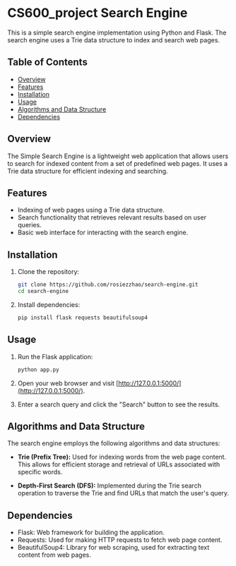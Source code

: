 # CS600_project Search Engine

This is a simple search engine implementation using Python and Flask. The search engine uses a Trie data structure to index and search web pages.

## Table of Contents

- [Overview](#overview)
- [Features](#features)
- [Installation](#installation)
- [Usage](#usage)
- [Algorithms and Data Structure](#algorithms-and-data-structure)
- [Dependencies](#dependencies)

## Overview

The Simple Search Engine is a lightweight web application that allows users to search for indexed content from a set of predefined web pages. It uses a Trie data structure for efficient indexing and searching.

## Features

- Indexing of web pages using a Trie data structure.
- Search functionality that retrieves relevant results based on user queries.
- Basic web interface for interacting with the search engine.

## Installation

1. Clone the repository:

    ```bash
    git clone https://github.com/rosiezzhao/search-engine.git
    cd search-engine
    ```

2. Install dependencies:

    ```bash
    pip install flask requests beautifulsoup4
    ```

## Usage

1. Run the Flask application:

    ```bash
    python app.py
    ```

2. Open your web browser and visit [http://127.0.0.1:5000/](http://127.0.0.1:5000/).

3. Enter a search query and click the "Search" button to see the results.

## Algorithms and Data Structure

The search engine employs the following algorithms and data structures:

- **Trie (Prefix Tree):** Used for indexing words from the web page content. This allows for efficient storage and retrieval of URLs associated with specific words.

- **Depth-First Search (DFS):** Implemented during the Trie search operation to traverse the Trie and find URLs that match the user's query.

## Dependencies

- Flask: Web framework for building the application.
- Requests: Used for making HTTP requests to fetch web page content.
- BeautifulSoup4: Library for web scraping, used for extracting text content from web pages.
